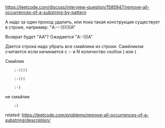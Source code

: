 https://leetcode.com/discuss/interview-question/1585947/remove-all-occurrences-of-a-substring-by-pattern  

А надо за один проход удалить, или пока такая конструкция существует в строке, например: 
"A:-:-)))(((A"

Возврат будет "AA"? Ожидается "A:-(((A"   


Дается строка надо убрать все смайлики из строки. Самйликом считается если начинается с :- и N количество скобок ) или (

Смайлик

        :-))))
        
        :-(((
        
        :-)


не смайлик

        :) 


related: https://leetcode.com/problems/remove-all-occurrences-of-a-substring/description/
